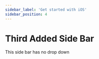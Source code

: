 ```yaml
---
sidebar_label: 'Get started with iOS'
sidebar_position: 4
---
```


# Third Added Side Bar
This side bar has no drop down